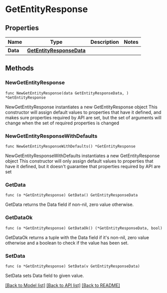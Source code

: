 # GetEntityResponse

## Properties

Name | Type | Description | Notes
------------ | ------------- | ------------- | -------------
**Data** | [**GetEntityResponseData**](GetEntityResponseData.md) |  | 

## Methods

### NewGetEntityResponse

`func NewGetEntityResponse(data GetEntityResponseData, ) *GetEntityResponse`

NewGetEntityResponse instantiates a new GetEntityResponse object
This constructor will assign default values to properties that have it defined,
and makes sure properties required by API are set, but the set of arguments
will change when the set of required properties is changed

### NewGetEntityResponseWithDefaults

`func NewGetEntityResponseWithDefaults() *GetEntityResponse`

NewGetEntityResponseWithDefaults instantiates a new GetEntityResponse object
This constructor will only assign default values to properties that have it defined,
but it doesn't guarantee that properties required by API are set

### GetData

`func (o *GetEntityResponse) GetData() GetEntityResponseData`

GetData returns the Data field if non-nil, zero value otherwise.

### GetDataOk

`func (o *GetEntityResponse) GetDataOk() (*GetEntityResponseData, bool)`

GetDataOk returns a tuple with the Data field if it's non-nil, zero value otherwise
and a boolean to check if the value has been set.

### SetData

`func (o *GetEntityResponse) SetData(v GetEntityResponseData)`

SetData sets Data field to given value.



[[Back to Model list]](../README.md#documentation-for-models) [[Back to API list]](../README.md#documentation-for-api-endpoints) [[Back to README]](../README.md)


